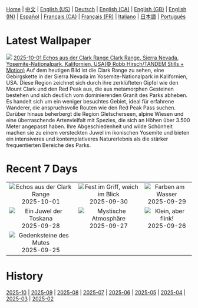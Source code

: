 [Home](../README.md) | [中文](zh-CN.md) | [English (US)](en-US.md) | [Deutsch](de-DE.md) | [English (CA)](en-CA.md) | [English (GB)](en-GB.md) | [English (IN)](en-IN.md) | [Español](es-ES.md) | [Français (CA)](fr-CA.md) | [Français (FR)](fr-FR.md) | [Italiano](it-IT.md) | [日本語](ja-JP.md) | [Português](pt-BR.md)

# Latest Wallpaper
![](https://www.bing.com/th?id=OHR.YosemiteClark_DE-DE1037605908_UHD.jpg)
[2025-10-01 Echos aus der Clark Range Clark Range, Sierra Nevada, Yosemite-Nationalpark, Kalifornien, USA(© Robb Hirsch/TANDEM Stills + Motion)](https://www.bing.com/th?id=OHR.YosemiteClark_DE-DE1037605908_UHD.jpg)
Auf dem heutigen Bild ist die Clark Range zu sehen, eine Gebirgskette in der Sierra Nevada im Yosemite-Nationalpark in Kalifornien, USA. Diese Region zeichnet sich durch ihre zerklüfteten Gipfel wie den Mount Clark und den Red Peak aus, die aus metamorphen Gesteinen bestehen und sich deutlich vom dominierenden Granit des Parks abheben. Es handelt sich um ein weniger besuchtes Gebiet, ideal für erfahrene Wanderer, die anspruchsvolle Routen wie den Red Peak Pass suchen. Darüber hinaus beherbergt die Region Gletscherseen, alpine Wiesen und eine überraschende Artenvielfalt mit Spezies, die sich an Höhen über 3.500 Meter angepasst haben. Ihre Abgeschiedenheit und wilde Schönheit machen sie zu einem versteckten Juwel im ikonischen Yosemite und bieten ein intensiveres und kontemplativeres Naturerlebnis als die stärker frequentierten Bereiche des Parks.

# Recent 7 Days
|  |  |  |
|:---:|:---:|:---:|
| ![](https://www.bing.com/th?id=OHR.YosemiteClark_DE-DE1037605908_400x240.jpg "Echos aus der Clark Range") 2025-10-01 | ![](https://www.bing.com/th?id=OHR.EucalyptusKoala_DE-DE1090162276_400x240.jpg "Fest im Griff, weich im Blick") 2025-09-30 | ![](https://www.bing.com/th?id=OHR.HoutenHouses_DE-DE0958725859_400x240.jpg "Farben am Wasser") 2025-09-29 |
| ![](https://www.bing.com/th?id=OHR.PienzaItaly_DE-DE0925604328_400x240.jpg "Ein Juwel der Toskana") 2025-09-28 | ![](https://www.bing.com/th?id=OHR.BerlinAutumn_DE-DE0881465418_400x240.jpg "Mystische Atmosphäre") 2025-09-27 | ![](https://www.bing.com/th?id=OHR.AutumnChipmunk_DE-DE0842640974_400x240.jpg "Klein, aber flink!") 2025-09-26 |
| ![](https://www.bing.com/th?id=OHR.FortChittorgarh_DE-DE3932715293_400x240.jpg "Gedenksteine des Mutes") 2025-09-25 |  |  |

# History
[2025-10](../archives/wallpaper/de-DE/w_2025_10.md) | [2025-09](../archives/wallpaper/de-DE/w_2025_09.md) | [2025-08](../archives/wallpaper/de-DE/w_2025_08.md) | [2025-07](../archives/wallpaper/de-DE/w_2025_07.md) | [2025-06](../archives/wallpaper/de-DE/w_2025_06.md) | [2025-05](../archives/wallpaper/de-DE/w_2025_05.md) | [2025-04](../archives/wallpaper/de-DE/w_2025_04.md) | [2025-03](../archives/wallpaper/de-DE/w_2025_03.md) | [2025-02](../archives/wallpaper/de-DE/w_2025_02.md)

